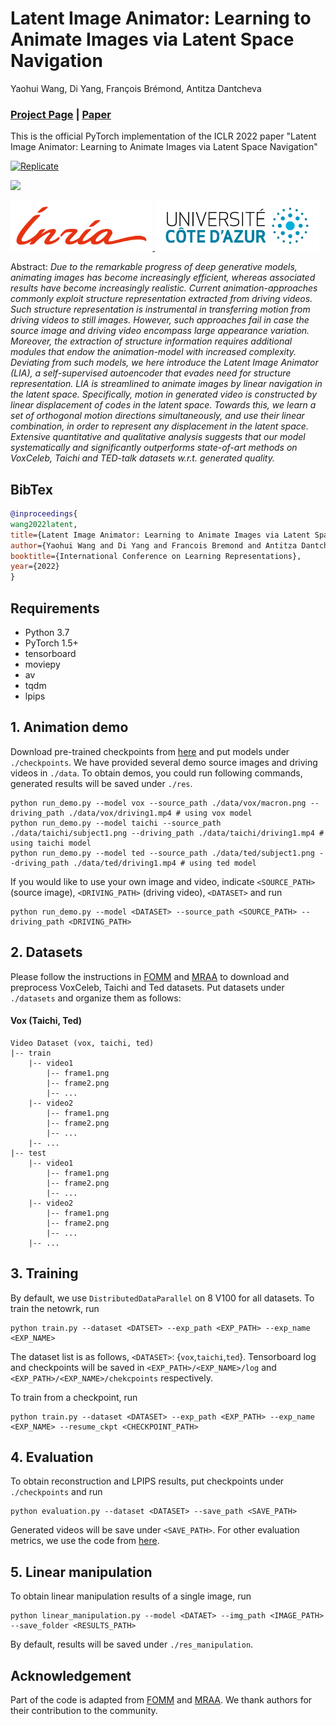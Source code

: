 # Latent Image Animator: Learning to Animate Images via Latent Space Navigation
Yaohui Wang, Di Yang, François Brémond, Antitza Dantcheva
### [Project Page](https://wyhsirius.github.io/LIA-project/) | [Paper](https://openreview.net/pdf?id=7r6kDq0mK_)
This is the official PyTorch implementation of the ICLR 2022 paper "Latent Image Animator: Learning to Animate Images via Latent Space Navigation"

[![Replicate](https://replicate.com/wyhsirius/lia/badge)](https://replicate.com/wyhsirius/lia)

<img src="LIA.gif" width="500">

<a href="https://www.inria.fr/"><img height="80" src="assets/logo_inria.png"> </a>
<a href="https://univ-cotedazur.eu/"><img height="80" src="assets/logo_uca.png"> </a>

Abstract: *Due to the remarkable progress of deep generative models, animating images has become increasingly efficient, whereas associated results have become increasingly realistic. Current animation-approaches commonly exploit structure representation extracted from driving videos. Such structure representation is instrumental in transferring motion from driving videos to still images. However, such approaches fail in case the source image and driving video encompass large appearance variation. Moreover, the extraction of structure information requires additional modules that endow the animation-model with increased complexity. Deviating from such models, we here introduce the Latent Image Animator (LIA), a self-supervised autoencoder that evades need for structure representation. LIA is streamlined to animate images by linear navigation in the latent space. Specifically, motion in generated video is constructed by linear displacement of codes in the latent space. Towards this, we learn a set of orthogonal motion directions simultaneously, and use their linear combination, in order to represent any displacement in the latent space. Extensive quantitative and qualitative analysis suggests that our model systematically and significantly outperforms state-of-art methods on VoxCeleb, Taichi and TED-talk datasets w.r.t. generated quality.*

## BibTex
```bibtex
@inproceedings{
wang2022latent,
title={Latent Image Animator: Learning to Animate Images via Latent Space Navigation},
author={Yaohui Wang and Di Yang and Francois Bremond and Antitza Dantcheva},
booktitle={International Conference on Learning Representations},
year={2022}
}
```

## Requirements
- Python 3.7
- PyTorch 1.5+
- tensorboard
- moviepy
- av
- tqdm
- lpips

## 1. Animation demo

Download pre-trained checkpoints from [here](https://drive.google.com/drive/folders/1N4QcnqUQwKUZivFV-YeBuPyH4pGJHooc?usp=sharing) and put models under `./checkpoints`. We have provided several demo source images and driving videos in `./data`. 
To obtain demos, you could run following commands, generated results will be saved under `./res`.
```shell script
python run_demo.py --model vox --source_path ./data/vox/macron.png --driving_path ./data/vox/driving1.mp4 # using vox model
python run_demo.py --model taichi --source_path ./data/taichi/subject1.png --driving_path ./data/taichi/driving1.mp4 # using taichi model
python run_demo.py --model ted --source_path ./data/ted/subject1.png --driving_path ./data/ted/driving1.mp4 # using ted model
```
If you would like to use your own image and video, indicate `<SOURCE_PATH>` (source image), `<DRIVING_PATH>` (driving video), `<DATASET>` and run   
```shell script
python run_demo.py --model <DATASET> --source_path <SOURCE_PATH> --driving_path <DRIVING_PATH>
```
## 2. Datasets

Please follow the instructions in [FOMM](https://github.com/AliaksandrSiarohin/first-order-model) and [MRAA](https://github.com/snap-research/articulated-animation) to download and preprocess VoxCeleb, Taichi and Ted datasets. Put datasets under `./datasets` and organize them as follows:

#### Vox (Taichi, Ted)
```
Video Dataset (vox, taichi, ted)
|-- train
    |-- video1
        |-- frame1.png
        |-- frame2.png
        |-- ...
    |-- video2
        |-- frame1.png
        |-- frame2.png
        |-- ...
    |-- ...
|-- test
    |-- video1
        |-- frame1.png
        |-- frame2.png
        |-- ...
    |-- video2
        |-- frame1.png
        |-- frame2.png
        |-- ...
    |-- ...
```
## 3. Training
By default, we use `DistributedDataParallel` on 8 V100 for all datasets. To train the netowrk, run
```shell script
python train.py --dataset <DATSET> --exp_path <EXP_PATH> --exp_name <EXP_NAME>
```
The dataset list is as follows, `<DATASET>`: {`vox`,`taichi`,`ted`}. Tensorboard log and checkpoints will be saved in `<EXP_PATH>/<EXP_NAME>/log` and `<EXP_PATH>/<EXP_NAME>/chekcpoints` respectively.

To train from a checkpoint, run
```shell script
python train.py --dataset <DATASET> --exp_path <EXP_PATH> --exp_name <EXP_NAME> --resume_ckpt <CHECKPOINT_PATH>
```
## 4. Evaluation
To obtain reconstruction and LPIPS results, put checkpoints under `./checkpoints` and run
```shell script
python evaluation.py --dataset <DATASET> --save_path <SAVE_PATH>
```
Generated videos will be save under `<SAVE_PATH>`. For other evaluation metrics, we use the code from [here](https://github.com/AliaksandrSiarohin/pose-evaluation).
## 5. Linear manipulation
To obtain linear manipulation results of a single image, run
```shell script
python linear_manipulation.py --model <DATAET> --img_path <IMAGE_PATH> --save_folder <RESULTS_PATH>
```
By default, results will be saved under `./res_manipulation`.

## Acknowledgement
Part of the code is adapted from [FOMM](https://github.com/AliaksandrSiarohin/first-order-model) and [MRAA](https://github.com/snap-research/articulated-animation). We thank authors for their contribution to the community.
